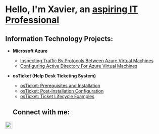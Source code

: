 <h1>Hello, I'm Xavier, an <a href="https://www.linkedin.com/in/xavier-simon-884237272/"> aspiring IT Professional</a></h1>

<h2>Information Technology Projects:</h2>

- <b>Microsoft Azure</b>
  - [Inspecting Traffic By Protocols Between Azure Virtual Machines](https://github.com/XSimon2020/azure-network-protocols)
  - [Configuring Active Directory For Azure Virtual Machines](https://github.com/XSimon2020/configure-ad)

- <b>osTicket (Help Desk Ticketing System)</b>
  - [osTicket: Prerequisites and Installation](https://github.com/XSimon2020/osticket-prereqs)
  - [osTicket: Post-Installation Configuration](https://github.com/XSimon2020/post-install-config)
  - [osTicket: Ticket Lifecycle Examples](https://github.com/XSimon2020/ticket-lifecycle)


  <h2>Connect with me:</h2>


[<img align="left" alt="Xavier | LinkedIn" width="22px" src="https://cdn.jsdelivr.net/npm/simple-icons@v3/icons/linkedin.svg" />][linkedin]


[linkedin]: https://www.linkedin.com/in/xavier-simon-884237272/
